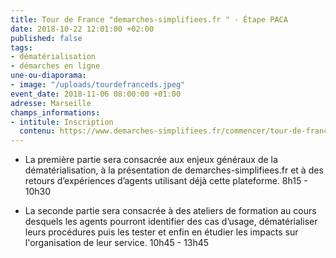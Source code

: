 ```yaml
---
title: Tour de France "demarches-simplifiees.fr " - Étape PACA
date: 2018-10-22 12:01:00 +02:00
published: false
tags:
- dématérialisation
- démarches en ligne
une-ou-diaporama:
- image: "/uploads/tourdefranceds.jpeg"
event_date: 2018-11-06 08:00:00 +01:00
adresse: Marseille
champs_informations:
- intitule: Inscription
  contenu: https://www.demarches-simplifiees.fr/commencer/tour-de-france-demarches-simplifiees-fr-paca
---
```


* La première partie sera consacrée aux enjeux généraux de la dématérialisation, à la présentation de demarches-simplifiees.fr et à des retours d’expériences d’agents utilisant déjà cette plateforme. 8h15 - 10h30

* La seconde partie sera consacrée à des ateliers de formation au cours desquels les agents pourront identifier des cas d’usage, dématérialiser leurs procédures puis les tester et enfin en étudier les impacts sur l'organisation de leur service. 10h45 - 13h45